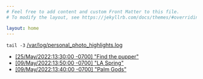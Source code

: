 ```yaml
---
# Feel free to add content and custom Front Matter to this file.
# To modify the layout, see https://jekyllrb.com/docs/themes/#overriding-theme-defaults

layout: home
---
```


`tail -3` [/var/log/personal_photo_highlights.log](https://dlotterman.org/photos/)
  - [[25/May/2022:13:30:00 -0700] "Find the pupper"](https://f004.backblazeb2.com/file/passets/pphotos/20220524_185525318.webp)
  - [[09/May/2022:13:50:00 -0700] "LA Spring"](https://f004.backblazeb2.com/file/passets/pphotos/20220509-1.webp)
  - [[09/May/2022:13:40:00 -0700] "Palm Gods"](https://f004.backblazeb2.com/file/passets/pphotos/20220509_184539076.webp)


